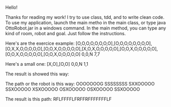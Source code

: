Hello!

Thanks for reading my work!
I try to use class, tdd, and to write clean code.
To use my application, launch the main metho in the main class, or type java OttoRobot.jar in a windows command.
In the main method, you can type any kind of room, robot and goal. Just follow the instructions.

Here's are the exercice example:
[O,O,O,O,O,O,O,O],[O,O,O,O,O,O,O,O],[O,X,X,O,O,O,O,O],[O,O,X,O,O,O,O,O],[X,O,X,O,O,O,O,O],[O,O,X,O,O,O,O,O],[O,O,X,O,O,O,O,O],[O,O,X,O,O,O,O,O]
0,0,N
7,7

Here's a small one:
[X,O],[O,O]
0,0,N
1,1

The result is showed this way:

The path or the robot is this way:
OOOOOOOG
SSSSSSSS
SXXOOOOO
SSXOOOOO
XSXOOOOO
OSXOOOOO
OSXOOOOO
SSXOOOOO

The result is this path:
RFLFFFFLFRFFRFFFFFFFLF
